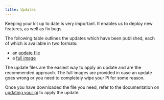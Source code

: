 ```yaml
---
title: Updates
---
```


Keeping your kit up to date is very important. It enables us to deploy new features, as well as fix bugs.

The following table outlines the updates which have been published, each of
which is available in two formats:

* an [update file](/kit/pi/update-file)
* a [full image](/kit/pi/sd-card)

The update files are the easiest way to apply an update and are the recommended
approach. The full images are provided in case an update goes wrong or you need
to completely wipe your Pi for some reason.

Once you have downloaded the file you need, refer to the documentation on
[updating your pi](/kit/pi/#updating-your-pi) to apply the update.
